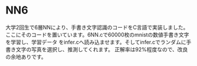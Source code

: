 # NN6

大学2回生で6層NNにより、手書き文字認識のコードをC言語で実装しました。
ここにそのコードを置いています。6NN.cで60000枚のmnistの数値手書き文字を学習し、学習データ
をinfer.cへ読み込ませます。そしてinfer.cでランダムに手書き文字の写真を選択し、推測してくれます。
正解率は92%程度なので、改良の余地ありです。
